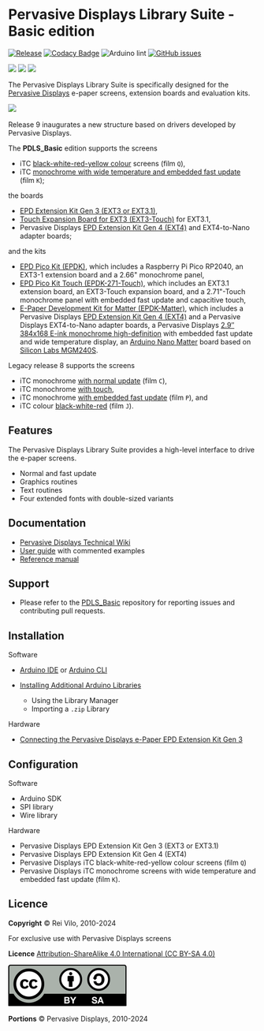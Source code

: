 # Pervasive Displays Library Suite - Basic edition

[![Release](https://img.shields.io/github/v/release/rei-vilo/PDLS_Basic)](https://github.com/rei-vilo/PDLS_EXT3_Basic_BWRY/releases) [![Codacy Badge](https://app.codacy.com/project/badge/Grade/77ecc9fa99834e299505f5f2a7c83e53)](https://app.codacy.com/gh/rei-vilo/PDLS_Basic/dashboard?utm_source=github.com&amp;utm_medium=referral&amp;utm_content=rei-vilo/PDLS_EXT3_Basic&amp;utm_campaign=Badge_Grade) ![Arduino lint](https://github.com/rei-vilo/PDLS_Basic/actions/workflows/main.yml/badge.svg) [![GitHub issues](https://img.shields.io/github/issues/rei-vilo/PDLS_Basic)](https://github.com/rei-vilo/PDLS_EXT3_Basic/issues)

[![](https://img.shields.io/badge/-Wiki-orange)](https://docs.pervasivedisplays.com/) [![](https://img.shields.io/badge/-User_Guide-orange)](https://pdls.pervasivedisplays.com/userguide/index.html) [![](https://img.shields.io/badge/-Reference_manual-orange)](https://rei-vilo.github.io/PDLS_EXT3_Basic_Documentation/html/index.html)

The Pervasive Displays Library Suite is specifically designed for the [Pervasive Displays](https://www.pervasivedisplays.com) e-paper screens, extension boards and evaluation kits.

![](https://pdls.pervasivedisplays.com/userguide/img/Logo_PDI_text_320.png)

Release 9 inaugurates a new structure based on drivers developed by Pervasive Displays.

The **PDLS_Basic** edition supports the screens

* iTC [black-white-red-yellow colour](https://www.pervasivedisplays.com/products/?_sft_product_colour=black-white-red-yellow) screens (film `Q`),
* iTC [monochrome with wide temperature and embedded fast update](https://www.pervasivedisplays.com/products/?_sft_etc_itc=pu&_sft_temperature_range=m15c-to-p60c) (film `K`);

the boards

* [EPD Extension Kit Gen 3 (EXT3 or EXT3.1)](https://www.pervasivedisplays.com/product/epd-extension-kit-gen-3-EXT3/),
* [Touch Expansion Board for EXT3 (EXT3-Touch)](https://www.pervasivedisplays.com/product/touch-expansion-board-ext3-touch/) for EXT3.1,
* Pervasive Displays [EPD Extension Kit Gen 4 (EXT4)](https://www.pervasivedisplays.com/product/epd-extension-kit-gen-4-EXT4/) and EXT4-to-Nano adapter boards;

and the kits

* [EPD Pico Kit (EPDK)](https://www.pervasivedisplays.com/product/epd-pico-kit-epdk/), which includes a Raspberry Pi Pico RP2040, an EXT3-1 extension board and a 2.66" monochrome panel,
* [EPD Pico Kit Touch (EPDK-271-Touch)](https://www.pervasivedisplays.com/product/touch-expansion-board-ext3-touch/#tab-3), which includes an EXT3.1 extension board, an EXT3-Touch expansion board, and a 2.71"-Touch monochrome panel with embedded fast update and capacitive touch,
* [E-Paper Development Kit for Matter (EPDK-Matter)](https://www.pervasivedisplays.com), which includes a Pervasive Displays [EPD Extension Kit Gen 4 (EXT4)](https://www.pervasivedisplays.com/product/epd-extension-kit-gen-4-EXT4/) and a Pervasive Displays EXT4-to-Nano adapter boards, a Pervasive Displays [2.9″ 384x168 E-ink monochrome high-definition](https://www.pervasivedisplays.com/product/2-9-e-ink-displays/) with embedded fast update and wide temperature display, an [Arduino Nano Matter](https://store.arduino.cc/pages/nano-matter) board based on [Silicon Labs MGM240S](https://www.silabs.com/wireless/zigbee/efr32mg24-series-2-modules).

Legacy release 8 supports the screens

* iTC monochrome [with normal update](https://www.pervasivedisplays.com/products/?_sft_product_colour=black-white) (film `C`), 
* iTC monochrome [with touch](https://www.pervasivedisplays.com/products/?_sft_etc_itc=tp), 
* iTC monochrome [with embedded fast update](https://www.pervasivedisplays.com/products/?_sft_etc_itc=pu&_sft_product_colour=black-white) (film `P`), and
* iTC colour [black-white-red](https://www.pervasivedisplays.com/products/?_sft_product_colour=black-white-red) (film `J`).

## Features

The Pervasive Displays Library Suite provides a high-level interface to drive the e-paper screens.

* Normal and fast update
* Graphics routines
* Text routines
* Four extended fonts with double-sized variants

## Documentation

* [Pervasive Displays Technical Wiki](https://docs.pervasivedisplays.com/) 
* [User guide](https://pdls.pervasivedisplays.com/userguide/index.html) with commented examples
* [Reference manual](https://pdls.pervasivedisplays.com/reference/html/index.html) 

## Support

* Please refer to the [PDLS_Basic](https://github.com/rei-vilo/PDLS_Basic/issues) repository for reporting issues and contributing pull requests.

## Installation

Software

* [Arduino IDE](https://www.arduino.cc/en/software) or [Arduino CLI](https://arduino.github.io/arduino-cli/)
* [Installing Additional Arduino Libraries](https://www.arduino.cc/en/guide/libraries)

    + Using the Library Manager
    + Importing a `.zip` Library

Hardware

* [Connecting the Pervasive Displays e-Paper EPD Extension Kit Gen 3](https://embeddedcomputing.weebly.com/connecting-the-e-paper-epd-extension-kit-gen-3.html)

## Configuration

Software

* Arduino SDK
* SPI library
* Wire library

Hardware

* Pervasive Displays EPD Extension Kit Gen 3 (EXT3 or EXT3.1)
* Pervasive Displays EPD Extension Kit Gen 4 (EXT4)
* Pervasive Displays iTC black-white-red-yellow colour screens (film `Q`)
* Pervasive Displays iTC monochrome screens with wide temperature and embedded fast update (film `K`).

## Licence

**Copyright** &copy; Rei Vilo, 2010-2024

For exclusive use with Pervasive Displays screens

**Licence** [Attribution-ShareAlike 4.0 International (CC BY-SA 4.0)](./LICENCE.md)

![](img/by-sa.svg)

**Portions** &copy; Pervasive Displays, 2010-2024

